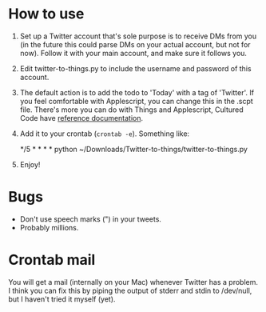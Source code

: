 # How to use

  1. Set up a Twitter account that's sole purpose is to receive DMs from you (in the future this could parse DMs on your actual account, but not for now). Follow it with your main account, and make sure it follows you.
  2. Edit twitter-to-things.py to include the username and password of this account.
  3. The default action is to add the todo to 'Today' with a tag of 'Twitter'. If you feel comfortable with Applescript, you can change this in the .scpt file. There's more you can do with Things and Applescript, Cultured Code have [reference documentation](http://culturedcode.com/things/download/ThingsAppleScriptGuide.pdf).
  4. Add it to your crontab (`crontab -e`). Something like:

  		*/5 * * * * python ~/Downloads/Twitter-to-things/twitter-to-things.py

  5. Enjoy!

# Bugs

 - Don't use speech marks (") in your tweets.
 - Probably millions.

# Crontab mail

You will get a mail (internally on your Mac) whenever Twitter has a problem. I think you can fix this by piping the output of stderr and stdin to /dev/null, but I haven't tried it myself (yet).

